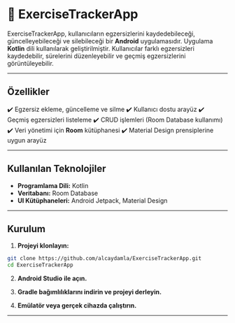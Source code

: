 # 📱 ExerciseTrackerApp

ExerciseTrackerApp, kullanıcıların egzersizlerini kaydedebileceği, güncelleyebileceği ve silebileceği bir **Android** uygulamasıdır. Uygulama **Kotlin** dili kullanılarak geliştirilmiştir. Kullanıcılar farklı egzersizleri kaydedebilir, sürelerini düzenleyebilir ve geçmiş egzersizlerini görüntüleyebilir. 

---

## Özellikler

✔️ Egzersiz ekleme, güncelleme ve silme
✔️ Kullanıcı dostu arayüz 
✔️ Geçmiş egzersizleri listeleme 
✔️ CRUD işlemleri (Room Database kullanımı) 
✔️ Veri yönetimi için **Room** kütüphanesi
✔️ Material Design prensiplerine uygun arayüz

---

## Kullanılan Teknolojiler

- **Programlama Dili:** Kotlin
- **Veritabanı:** Room Database
- **UI Kütüphaneleri:** Android Jetpack, Material Design

---

## Kurulum

1. **Projeyi klonlayın:**

```bash
git clone https://github.com/alcaydamla/ExerciseTrackerApp.git
cd ExerciseTrackerApp
```

2. **Android Studio ile açın.**

3. **Gradle bağımlılıklarını indirin ve projeyi derleyin.**

4. **Emülatör veya gerçek cihazda çalıştırın.**

---
